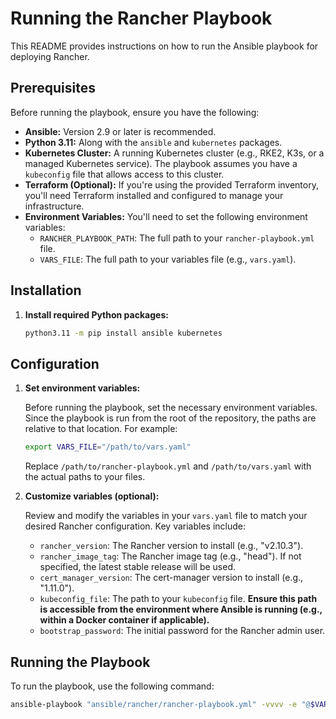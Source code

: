 # Running the Rancher Playbook

This README provides instructions on how to run the Ansible playbook for deploying Rancher.

## Prerequisites

Before running the playbook, ensure you have the following:

*   **Ansible:** Version 2.9 or later is recommended.
*   **Python 3.11:**  Along with the `ansible` and `kubernetes` packages.
*   **Kubernetes Cluster:** A running Kubernetes cluster (e.g., RKE2, K3s, or a managed Kubernetes service).  The playbook assumes you have a `kubeconfig` file that allows access to this cluster.
*   **Terraform (Optional):** If you're using the provided Terraform inventory, you'll need Terraform installed and configured to manage your infrastructure.
*   **Environment Variables:**  You'll need to set the following environment variables:
    *   `RANCHER_PLAYBOOK_PATH`:  The full path to your `rancher-playbook.yml` file.
    *   `VARS_FILE`: The full path to your variables file (e.g., `vars.yaml`).

## Installation

1.  **Install required Python packages:**

    ```bash
    python3.11 -m pip install ansible kubernetes
    ```

## Configuration

1.  **Set environment variables:**

    Before running the playbook, set the necessary environment variables. Since the playbook is run from the root of the repository, the paths are relative to that location. For example:

    ```bash
    export VARS_FILE="/path/to/vars.yaml"
    ```

    Replace `/path/to/rancher-playbook.yml` and `/path/to/vars.yaml` with the actual paths to your files.

2.  **Customize variables (optional):**

    Review and modify the variables in your `vars.yaml` file to match your desired Rancher configuration.  Key variables include:

    *   `rancher_version`: The Rancher version to install (e.g., "v2.10.3").
    *   `rancher_image_tag`: The Rancher image tag (e.g., "head").  If not specified, the latest stable release will be used.
    *   `cert_manager_version`: The cert-manager version to install (e.g., "1.11.0").
    *   `kubeconfig_file`: The path to your `kubeconfig` file.  **Ensure this path is accessible from the environment where Ansible is running (e.g., within a Docker container if applicable).**
    *   `bootstrap_password`: The initial password for the Rancher admin user.

## Running the Playbook

To run the playbook, use the following command:

```bash
ansible-playbook "ansible/rancher/rancher-playbook.yml" -vvvv -e "@$VARS_FILE"
